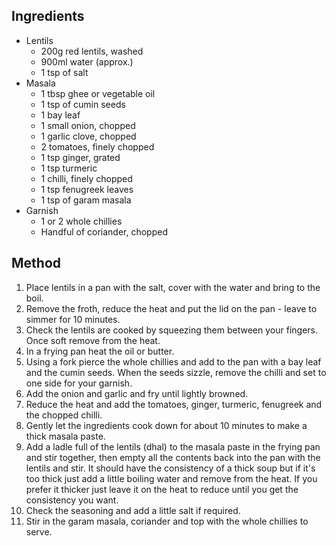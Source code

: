 ## Ingredients 

- Lentils 
	- 200g red lentils, washed
	- 900ml water (approx.)
	- 1 tsp of salt
- Masala
	- 1 tbsp ghee or vegetable oil
	- 1 tsp of cumin seeds
	- 1 bay leaf
	- 1 small onion, chopped
	- 1 garlic clove, chopped
	- 2 tomatoes, finely chopped
	- 1 tsp ginger, grated
	- 1 tsp turmeric
	- 1 chilli, finely chopped
	- 1 tsp fenugreek leaves
	- 1 tsp of garam masala 
- Garnish 
	- 1 or 2 whole chillies 
	- Handful of coriander, chopped

## Method

1. Place lentils in a pan with the salt, cover with the water and bring to the boil. 
2. Remove the froth, reduce the heat and put the lid on the pan - leave to simmer for 10 minutes. 
3. Check the lentils are cooked by squeezing them between your fingers. Once soft remove from the heat. 
4. In a frying pan heat the oil or butter. 
5. Using a fork pierce the whole chillies and add to the pan with a bay leaf and the cumin seeds. When the seeds sizzle, remove the chilli and set to one side for your garnish. 
6. Add the onion and garlic and fry until lightly browned. 
7. Reduce the heat and add the tomatoes, ginger, turmeric, fenugreek and the chopped chilli. 
8. Gently let the ingredients cook down for about 10 minutes to make a thick masala paste. 
9. Add a ladle full of the lentils (dhal) to the masala paste in the frying pan and stir together, then empty all the contents back into the pan with the lentils and stir. It should have the consistency of a thick soup but if it's too thick just add a little boiling water and remove from the heat. If you prefer it thicker just leave it on the heat to reduce until you get the consistency you want. 
10. Check the seasoning and add a little salt if required.
11. Stir in the garam masala, coriander and top with the whole chillies to serve.